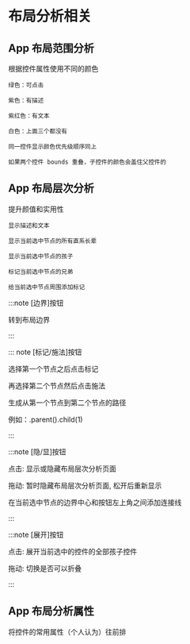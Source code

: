 # 布局分析相关

## App 布局范围分析

根据控件属性使用不同的颜色

```
绿色：可点击

紫色：有描述

紫红色：有文本

白色：上面三个都没有

同一控件显示颜色优先级顺序同上

如果两个控件 bounds 重叠，子控件的颜色会盖住父控件的
```

## App 布局层次分析

提升颜值和实用性

```
显示描述和文本

显示当前选中节点的所有直系长辈

显示当前选中节点的孩子

标记当前选中节点的兄弟

给当前选中节点周围添加标记
```

:::note [边界]按钮

转到布局边界

:::

::: note [标记/施法]按钮

选择第一个节点之后点击标记

再选择第二个节点然后点击施法

生成从第一个节点到第二个节点的路径

例如：.parent().child(1)

:::

:::note [隐/显]按钮

点击: 显示或隐藏布局层次分析页面

拖动: 暂时隐藏布局层次分析页面, 松开后重新显示

在当前选中节点的边界中心和按钮左上角之间添加连接线

:::

:::note [展开]按钮

点击: 展开当前选中的控件的全部孩子控件

拖动: 切换是否可以折叠

:::

## App 布局分析属性

将控件的常用属性（个人认为）往前排
